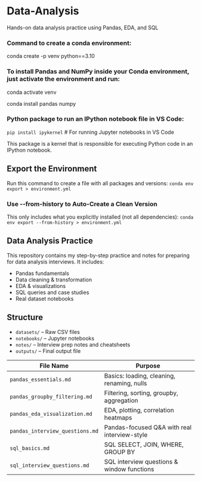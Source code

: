 # Data-Analysis

Hands-on data analysis practice using Pandas, EDA, and SQL

### Command to create a conda environment:

conda create -p venv python==3.10

### To install Pandas and NumPy inside your Conda environment, just activate the environment and run:

conda activate venv

<!-- conda activate ./venv -->

conda install pandas numpy

### Python package to run an IPython notebook file in VS Code:

`pip install ipykernel` # For running Jupyter notebooks in VS Code

This package is a kernel that is responsible for executing Python code in an IPython notebook.

## Export the Environment

Run this command to create a file with all packages and versions:
`conda env export > environment.yml`

### Use --from-history to Auto-Create a Clean Version

This only includes what you explicitly installed (not all dependencies):
`conda env export --from-history > environment.yml`

## Data Analysis Practice

This repository contains my step-by-step practice and notes for preparing for data analysis interviews. It includes:

- Pandas fundamentals
- Data cleaning & transformation
- EDA & visualizations
- SQL queries and case studies
- Real dataset notebooks

## Structure

- `datasets/` – Raw CSV files
- `notebooks/` – Jupyter notebooks
- `notes/` – Interview prep notes and cheatsheets
- `outputs/` – Final output file

| File Name                       | Purpose                                       |
| ------------------------------- | --------------------------------------------- |
| `pandas_essentials.md`          | Basics: loading, cleaning, renaming, nulls    |
| `pandas_groupby_filtering.md`   | Filtering, sorting, groupby, aggregation      |
| `pandas_eda_visualization.md`   | EDA, plotting, correlation heatmaps           |
| `pandas_interview_questions.md` | Pandas-focused Q\&A with real interview-style |
| `sql_basics.md`                 | SQL SELECT, JOIN, WHERE, GROUP BY             |
| `sql_interview_questions.md`    | SQL interview questions & window functions    |
